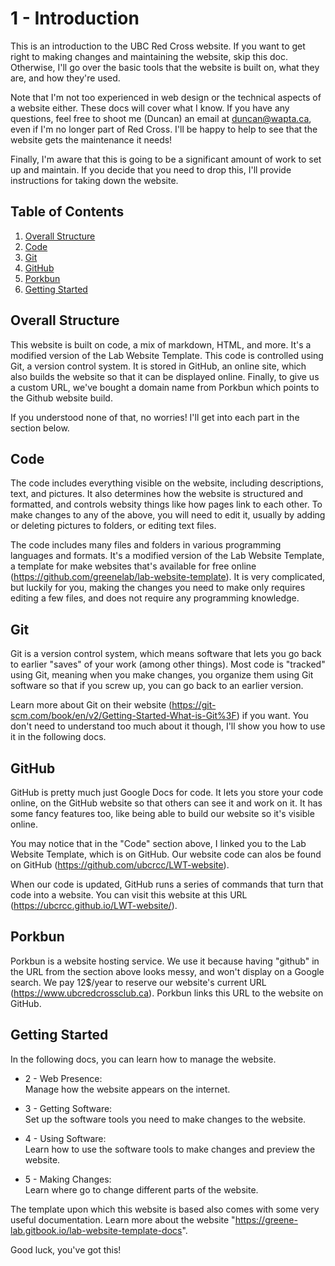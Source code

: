 # 1 - Introduction

This is an introduction to the UBC Red Cross website. If you want to get right to making changes and maintaining the website, skip this doc. Otherwise, I'll go over the basic tools that the website is built on, what they are, and how they're used.

Note that I'm not too experienced in web design or the technical aspects of a website either. These docs will cover what I know. If you have any questions, feel free to shoot me (Duncan) an email at duncan@wapta.ca, even if I'm no longer part of Red Cross. I'll be happy to help to see that the website gets the maintenance it needs!

Finally, I'm aware that this is going to be a significant amount of work to set up and maintain. If you decide that you need to drop this, I'll provide instructions for taking down the website.

## Table of Contents

 1. [Overall Structure](#overall-structure)
 2. [Code](#code)
 3. [Git](#git)
 4. [GitHub](#github)
 5. [Porkbun](#porkbun)
 6. [Getting Started](#getting-started)

## Overall Structure

This website is built on code, a mix of markdown, HTML, and more. It's a modified version of the Lab Website Template. This code is controlled using Git, a version control system. It is stored in GitHub, an online site, which also builds the website so that it can be displayed online. Finally, to give us a custom URL, we've bought a domain name from Porkbun which points to the Github website build. 

If you understood none of that, no worries! I'll get into each part in the section below.

## Code

The code includes everything visible on the website, including descriptions, text, and pictures. It also determines how the website is structured and formatted, and controls websity things like how pages link to each other. To make changes to any of the above, you will need to edit it, usually by adding or deleting pictures to folders, or editing text files.

The code includes many files and folders in various programming languages and formats. It's a modified version of the Lab Website Template, a template for make websites that's available for free online (https://github.com/greenelab/lab-website-template). It is very complicated, but luckily for you, making the changes you need to make only requires editing a few files, and does not require any programming knowledge. 

## Git

Git is a version control system, which means software that lets you go back to earlier "saves" of your work (among other things). Most code is "tracked" using Git, meaning when you make changes, you organize them using Git software so that if you screw up, you can go back to an earlier version.

Learn more about Git on their website (https://git-scm.com/book/en/v2/Getting-Started-What-is-Git%3F) if you want. You don't need to understand too much about it though, I'll show you how to use it in the following docs.

## GitHub

GitHub is pretty much just Google Docs for code. It lets you store your code online, on the GitHub website so that others can see it and work on it. It has some fancy features too, like being able to build our website so it's visible online.

You may notice that in the "Code" section above, I linked you to the Lab Website Template, which is on GitHub. Our website code can alos be found on GitHub (https://github.com/ubcrcc/LWT-website).

When our code is updated, GitHub runs a series of commands that turn that code into a website. You can visit this website at this URL (https://ubcrcc.github.io/LWT-website/).

## Porkbun

Porkbun is a website hosting service. We use it because having "github" in the URL from the section above looks messy, and won't display on a Google search. We pay 12$/year to reserve our website's current URL (https://www.ubcredcrossclub.ca). Porkbun links this URL to the website on GitHub.

## Getting Started

In the following docs, you can learn how to manage the website. 

- 2 - Web Presence:\
    Manage how the website appears on the internet.

- 3 - Getting Software:\
    Set up the software tools you need to make changes to the website.
    
- 4 - Using Software:\
    Learn how to use the software tools to make changes and preview the website.

- 5 - Making Changes:\
    Learn where go to change different parts of the website.

The template upon which this website is based also comes with some very useful documentation. Learn more about the website "https://greene-lab.gitbook.io/lab-website-template-docs".

Good luck, you've got this!
